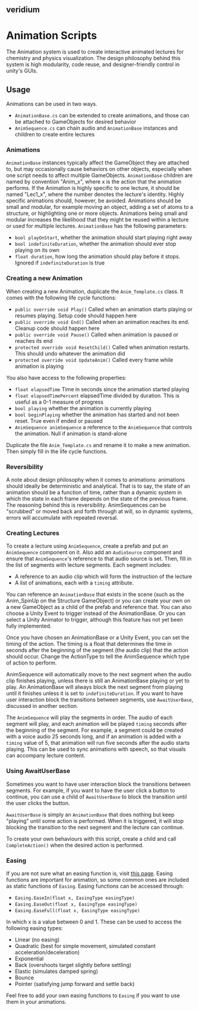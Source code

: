 ## veridium
# Animation Scripts

The Animation system is used to create interactive animated lectures for chemistry and physics visualization. The design philosophy behind this system is high modularity, code reuse, and designer-friendly control in unity's GUIs.

## Usage

Animations can be used in two ways. 
* `AnimationBase.cs` can be extended to create animations, and those can be attached to GameObjects for desired behavior
* `AnimSequence.cs` can chain audio and `AnimationBase` instances and children to create entire lectures

### Animations
`AnimationBase` instances typically affect the GameObject they are attached to, but may occasionally cause behaviors on other objects, especially when one script needs to affect multiple GameObjects. `AnimationBase` children are named by convention "Anim_x", where x is the action that the animation performs. If the Animation is highly specific to one lecture, it should be named "Lec1_x", where the number denotes the lecture's identity. Highly specific animations should, however, be avoided. Animations should be small and modular, for example moving an object, adding a set of atoms to a structure, or highlighting one or more objects. Animations being small and modular increases the likelihood that they might be reused within a lecture or used for multiple lectures. `AnimationBase` has the following parameters:
* `bool playOnStart`, whether the animation should start playing right away
* `bool indefiniteDuration`, whether the animation should ever stop playing on its own
* `float duration`, how long the animation should play before it stops. Ignored if `indefiniteDuration` is true

### Creating a new Animation
When creating a new Animation, duplicate the `Anim_Template.cs` class. It comes with the following life cycle functions:
* `public override void Play()` Called when an animation starts playing or resumes playing. Setup code should happen here
* `public override void End()` Called when an animation reaches its end. Cleanup code should happen here
* `public override void Pause()` Called when animation is paused or reaches its end
* `protected override void ResetChild()` Called when animation restarts. This should undo whatever the animation did
* `protected override void UpdateAnim()` Called every frame while animation is playing

You also have access to the following properties:
* `float elapsedTime` Time in seconds since the animation started playing
* `float elapsedTimePercent` elapsedTime divided by duration. This is useful as a 0-1 measure of progress
* `bool playing` whether the animation is currently playing
* `bool beginPlaying` whether the animation has started and not been reset. True even if ended or paused
* `AnimSequence animSequence` a reference to the `AnimSequence` that controls the animation. Null if animation is stand-alone

Duplicate the file `Anim_Template.cs` and rename it to make a new animation. Then simply fill in the life cycle functions.

### Reversibility
A note about design philosophy when it comes to animations: animations should ideally be deterministic and analytical. That is to say, the state of an animation should be a function of time, rather than a dynamic system in which the state in each frame depends on the state of the previous frame. The reasoning behind this is reversibility. AnimSequences can be "scrubbed" or moved back and forth through at will, so in dynamic systems, errors will accumulate with repeated reversal. 

### Creating Lectures
To create a lecture using `AnimSequence`, create a prefab and put an `AnimSequence` component on it. Also add an `AudioSource` component and ensure that `AnimSequence`'s reference to that audio source is set. Then, fill in the list of segments with lecture segments. Each segment includes:
* A reference to an audio clip which will form the instruction of the lecture
* A list of animations, each with a `timing` attribute.

You can reference an `AnimationBase` that exists in the scene (such as the Anim_SpinUp on the Structure GameObject) or you can create your own on a new GameObject as a child of the prefab and reference that. You can also choose a Unity Event to trigger instead of the AnimationBase. Or you can select a Unity Animator to trigger, although this feature has not yet been fully implemented.

Once you have chosen an AnimationBase or a Unity Event, you can set the timing of the action. The timing is a float that determines the time in seconds after the beginning of the segment (the audio clip) that the action should occur. Change the ActionType to tell the AnimSequence which type of action to perform.

AnimSequence will automatically move to the next segment when the audio clip finishes playing, unless there is still an AnimationBase playing or yet to play. An AnimationBase will always block the next segment from playing until it finishes unless it is set to `indefiniteDuration`. If you want to have user interaction block the transitions between segments, use `AwaitUserBase`, discussed in another section.

The `AnimSequence` will play the segments in order. The audio of each segment will play, and each animation will be played `timing` seconds after the beginning of the segment. For example, a segment could be created with a voice audio 25 seconds long, and if an animation is added with a `timing` value of 5, that animation will run five seconds after the audio starts playing. This can be used to sync animations with speech, so that visuals can accompany lecture content.

### Using AwaitUserBase

Sometimes you want to have user interaction block the transitions between segments. For example, if you want to have the user click a button to continue, you can use a child of `AwaitUserBase` to block the transition until the user clicks the button.

`AwaitUserBase` is simply an `AnimationBase` that does nothing but keep "playing" until some action is performed. When it is triggered, it will stop blocking the transition to the next segment and the lecture can continue.

To create your own behaviours with this script, create a child and call `CompleteAction()` when the desired action is performed.

### Easing
If you are not sure what an easing function is, visit [this page](https://easings.net). Easing functions are important for animation, so some common ones are included as static functions of `Easing`. Easing functions can be accessed through:
* `Easing.EaseIn(float x, EasingType easingType)`
* `Easing.EaseOut(float x, EasingType easingType)`
* `Easing.EaseFull(float x, EasingType easingType)`

In which x is a value between 0 and 1. These can be used to access the following easing types:
* Linear (no easing)
* Quadratic (best for simple movement, simulated constant acceleration/deceleration)
* Exponential
* Back (overshoots target slightly before settling)
* Elastic (simulates damped spring)
* Bounce
* Pointer (satisfying jump forward and settle back)

Feel free to add your own easing functions to `Easing` if you want to use them in your animations.